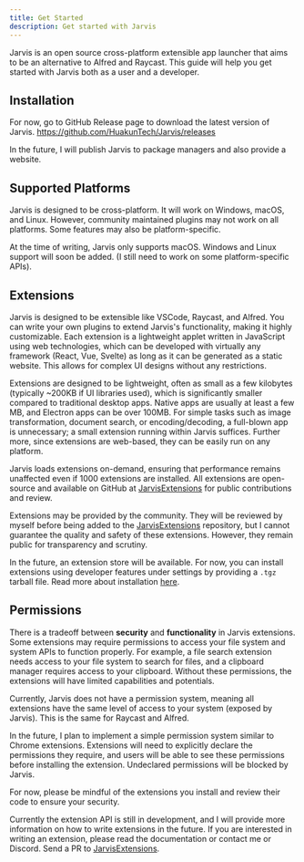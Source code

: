 ```yaml
---
title: Get Started
description: Get started with Jarvis
---
```


Jarvis is an open source cross-platform extensible app launcher that aims to be an alternative to Alfred and Raycast. This guide will help you get started with Jarvis both as a user and a developer.

## Installation

For now, go to GitHub Release page to download the latest version of Jarvis. https://github.com/HuakunTech/Jarvis/releases

In the future, I will publish Jarvis to package managers and also provide a website.

## Supported Platforms

Jarvis is designed to be cross-platform. It will work on Windows, macOS, and Linux. However, community maintained plugins may not work on all platforms. Some features may also be platform-specific.

At the time of writing, Jarvis only supports macOS. Windows and Linux support will soon be added. (I still need to work on some platform-specific APIs).

## Extensions

Jarvis is designed to be extensible like VSCode, Raycast, and Alfred. You can write your own plugins to extend Jarvis's functionality, making it highly customizable. Each extension is a lightweight applet written in JavaScript using web technologies, which can be developed with virtually any framework (React, Vue, Svelte) as long as it can be generated as a static website. This allows for complex UI designs without any restrictions.

Extensions are designed to be lightweight, often as small as a few kilobytes (typically ~200KB if UI libraries used), which is significantly smaller compared to traditional desktop apps. Native apps are usually at least a few MB, and Electron apps can be over 100MB. For simple tasks such as image transformation, document search, or encoding/decoding, a full-blown app is unnecessary; a small extension running within Jarvis suffices. Further more, since extensions are web-based, they can be easily run on any platform.

Jarvis loads extensions on-demand, ensuring that performance remains unaffected even if 1000 extensions are installed. All extensions are open-source and available on GitHub at [JarvisExtensions](https://github.com/HuakunTech/JarvisExtensions) for public contributions and review.

Extensions may be provided by the community. They will be reviewed by myself before being added to the [JarvisExtensions](https://github.com/HuakunTech/JarvisExtensions) repository, but I cannot guarantee the quality and safety of these extensions. However, they remain public for transparency and scrutiny.

In the future, an extension store will be available. For now, you can install extensions using developer features under settings by providing a `.tgz` tarball file. Read more about installation [here](./installation.md).

## Permissions

There is a tradeoff between **security** and **functionality** in Jarvis extensions. Some extensions may require permissions to access your file system and system APIs to function properly. For example, a file search extension needs access to your file system to search for files, and a clipboard manager requires access to your clipboard. Without these permissions, the extensions will have limited capabilities and potentials.

Currently, Jarvis does not have a permission system, meaning all extensions have the same level of access to your system (exposed by Jarvis). This is the same for Raycast and Alfred.

In the future, I plan to implement a simple permission system similar to Chrome extensions. Extensions will need to explicitly declare the permissions they require, and users will be able to see these permissions before installing the extension. Undeclared permissions will be blocked by Jarvis.

For now, please be mindful of the extensions you install and review their code to ensure your security.

Currently the extension API is still in development, and I will provide more information on how to write extensions in the future. If you are interested in writing an extension, please read the documentation or contact me or Discord. Send a PR to [JarvisExtensions](https://github.com/HuakunTech/JarvisExtensions).
